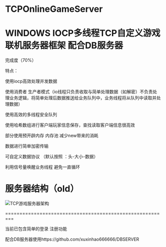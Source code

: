 # TCPOnlineGameServer
WINDOWS IOCP多线程TCP自定义游戏联机服务器框架 配合DB服务器 
===========================================================================
完成度（70%）

特点：

使用iocp高效处理并发数据

使用消费者 生产者模式（io线程只负责收取与简单处理数据（如解密）不负责处理业务逻辑，将简单处理后数据推送给业务队列中，业务线程将从队列中读取并处理数据）

使用高效的多线程安全队列

使用哈希数组进行客户端玩家信息保存，查找读取客户端信息很高效

部分使用预开辟内存 内存池 减少new带来的消耗

数据进行简单加密传输

可自定义数据协议   （默认按照 ：头-大小-数据）

利用信号量唤醒业务线程 避免一直循环



服务器结构（old）
========================================================

![TCP游戏服务器架构](https://user-images.githubusercontent.com/60800578/135739241-7277575f-26ab-4210-9521-9185c0da1b95.png)

=========================================================

当前已包含简单的登录 注册功能

配合DB服务器使用https://github.com/xuxinhao666666/DBSERVER



